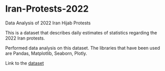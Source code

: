 # Iran-Protests-2022
Data Analysis of 2022 Iran Hijab Protests

This is a dataset that describes daily estimates of statistics regarding the 2022 Iran protests. 

Performed data analysis on this dataset. The libraries that have been used are Pandas, Matplotlib, Seaborn, Plotly.

Link to the <a href="https://www.kaggle.com/datasets/justin2028/daily-statistics-of-the-2022-iran-protests"> dataset </a>
